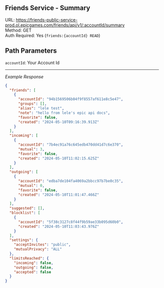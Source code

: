 ## Friends Service - Summary

URL: https://friends-public-service-prod.ol.epicgames.com/friends/api/v1/:accountId/summary \
Method: GET \
Auth Required: Yes (`friends:{accountId} READ`)

## Path Parameters

`accountId`: Your Account Id

---

_Example Response_

```json
{
  "friends": [
    {
      "accountId": "94b1569506b04f9f8557af611e8c5e47",
      "groups": [],
      "alias": "lele test",
      "note": "hello from lele's epic api docs",
      "favorite": false,
      "created": "2024-05-10T09:16:39.913Z"
    }
  ],
  "incoming": [
    {
      "accountId": "7b4ec91a76c645edb470dd41d7c6e370",
      "mutual": 3,
      "favorite": false,
      "created": "2024-05-10T11:02:15.625Z"
    }
  ],
  "outgoing": [
    {
      "accountId": "edba7de104fa4069a2bbcc97b7be0c35",
      "mutual": 0,
      "favorite": false,
      "created": "2024-05-10T11:01:47.466Z"
    }
  ],
  "suggested": [],
  "blocklist": [
    {
      "accountId": "5f38c3127c8f44f9b59ae33b095d60b0",
      "created": "2024-05-10T11:03:43.976Z"
    }
  ],
  "settings": {
    "acceptInvites": "public",
    "mutualPrivacy": "ALL"
  },
  "limitsReached": {
    "incoming": false,
    "outgoing": false,
    "accepted": false
  }
}
```
